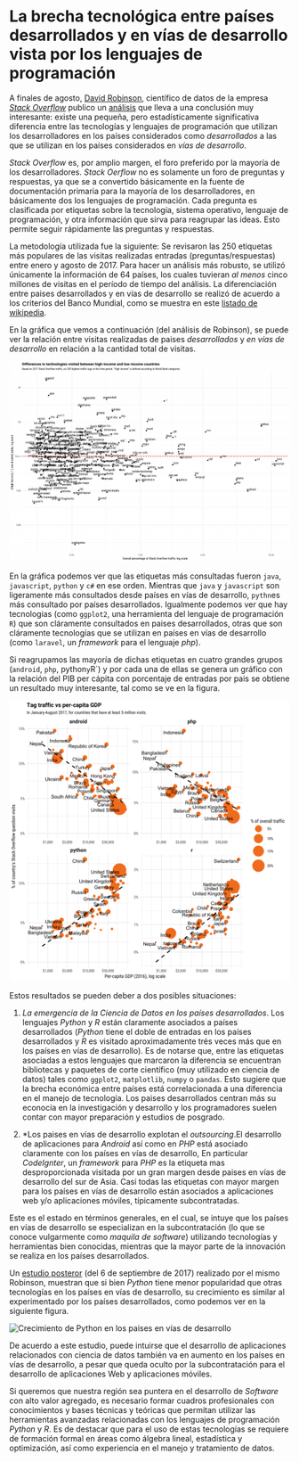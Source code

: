 # La brecha tecnológica entre países desarrollados y en vías de desarrollo vista por los lenguajes de programación

A finales de agosto, [David
Robinson](https://stackoverflow.blog/authors/drobinson/), científico
de datos de la empresa [*Stack Overflow*](https://stackoverflow.com)
publico un
[análisis](https://stackoverflow.blog/2017/08/29/tale-two-industries-programming-languages-differ-wealthy-developing-countries/)
que lleva a una conclusión muy interesante: existe una pequeña, pero
estadísticamente significativa diferencia entre las tecnologías y
lenguajes de programación que utilizan los desarrolladores en los
países considerados como *desarrollados* a las que se utilizan en los
países considerados en *vías de desarrollo*. 

*Stack Overflow* es, por amplio margen, el foro preferido por la
mayoría de los desarrolladores. *Stack Oerflow* no es solamente un
foro de preguntas y respuestas, ya que se a convertido básicamente en
la fuente de documentación primaria para la mayoría de los
desarrolladores, en básicamente dos los lenguajes de
programación. Cada pregunta es clasificada por etiquetas sobre la
tecnología, sistema operativo, lenguaje de programación, y otra
información que sirva para reagrupar las ideas. Esto permite seguir
rápidamente las preguntas y respuestas. 

La metodología utilizada fue la siguiente: Se revisaron las 250
etiquetas más populares de las visitas realizadas entradas
(preguntas/respuestas) entre enero y agosto de 2017. Para hacer un
análisis más robusto, se utilizó únicamente la información de 64
países, los cuales tuvieran *al menos* cinco millones de visitas en el
período de tiempo del análisis. La diferenciación entre paises
desarrollados y en vías de desarrollo se realizó de acuerdo a los
criterios del Banco Mundial, como se muestra en este [listado de
wikipedia](https://en.wikipedia.org/wiki/World_Bank_high-income_economy).

En la gráfica que vemos a continuación (del análisis de Robinson), se
puede ver la relación entre visitas realizadas de paises
*desarrollados* y *en vías de desarrollo* en relación a la cantidad
total de visitas.

![Diferencias de tecnologías entre paises desarrollados y en vías de desarrollo](imagenes/tech_difference_graph.png)

En la gráfica podemos ver que las etiquetas más consultadas fueron
`java`, `javascript`, `python` y `c#` en ese orden. Mientras que
`java` y `javascript` son ligeramente más consultados desde países en
vías de desarrollo, `pythn`es más consultado por países
desarrollados. Igualmente podemos ver que hay tecnologias (como
`ggplot2`, una herramienta del lenguaje de programación `R`) que son
cláramente consultados en paises desarrollados, otras que son
cláramente tecnologías que se utilizan en países en vías de desarrollo
(como `laravel`, un *framework* para el lenguaje *php*).

Si reagrupamos las mayoría de dichas etiquetas en cuatro grandes
grupos (`android`, `php`, python` y `R`) y por cada una de ellas se
genera un gráfico con la relación del PIB per cápita con porcentaje de
entradas por pais se obtiene un resultado muy interesante, tal como se
ve en la figura.

![Comparación del porcentaje de visitas con el PIB per cápita por pais](imagenes/tag_gdp_compare.png)


Estos resultados se pueden deber a dos posibles situaciones:


1. *La emergencia de la Ciencia de Datos en los países
   desarrollados*. Los lenguajes *Python* y *R* están claramente
   asociados a países desarrollados (*Python* tiene el doble de
   entradas en los países desarrollados y *R* es visitado
   aproximadamente trés veces más que en los países en vías de
   desarrollo). Es de notarse que, entre las etiquetas asociadas a
   estos lenguajes que marcaron la diferencia se encuentran
   bibliotecas y paquetes de corte científico (muy utilizado en
   ciencia de datos) tales como `ggplot2`, `matplotlib`, `numpy` o
   `pandas`. Esto sugiere que la brecha económica entre países está
   correlacionada a una diferencia en el manejo de tecnología. Los
   paises desarrollados centran más su econocía en la investigación y
   desarrollo y los programadores suelen contar con mayor preparación
   y estudios de posgrado.
   
2. *Los paises en vías de desarrollo explotan el *outsourcing*.El
   desarrollo de aplicaciones para *Android* así como en *PHP* está
   asociado claramente con los países en vías de desarrollo, En
   particular *CodeIgnter*, un *framework* para *PHP* es la etiqueta
   mas desproporcionada visitada por un gran margen desde paises en
   vías de desarrollo del sur de Asia. Casi todas las etiquetas con
   mayor margen para los países en vías de desarrollo están asociados
   a aplicaciones web y/o aplicaciones móviles, típicamente
   subcontratadas.

Este es el estado en términos generales, en el cual, se intuye que los
países en vías de desarrollo se especializan en la subcontratación (lo
que se conoce vulgarmente como *maquila de software*) utilizando
tecnologías y herramientas bien conocidas, mientras que la mayor parte
de la innovación se realiza en los países desarrollados. 

Un [estudio
posteror](https://stackoverflow.blog/2017/09/06/incredible-growth-python/)
(del 6 de septiembre de 2017) realizado por el mismo Robinson,
muestran que si bien *Python* tiene menor popularidad que otras
tecnologías en los países en vías de desarrollo, su crecimiento es
similar al experimentado por los países desarrollados, como podemos
ver en la siguiente figura.

![Crecimiento de Python en los paises en vías de desarrollo](non_high_income_graph_python.png)


De acuerdo a este estudio, puede intuirse que el desarrollo de
aplicaciones relacionados con ciencia de datos también va en aumento
en los países en vías de desarrollo, a pesar que queda oculto por la
subcontratación para el desarrollo de aplicaciones Web y aplicaciones
móviles.

Si queremos que nuestra región sea puntera en el desarrollo de
*Software* con alto valor agregado, es necesario formar cuadros
profesionales con conocimientos y bases técnicas y teóricas que
permitan utilizar las herramientas avanzadas relacionadas con los
lenguajes de programación *Python* y *R*. Es de destacar que para el
uso de estas tecnologías se requiere de formación formal en áreas como
álgebra lineal, estadística y optimización, así como experiencia en el
manejo y tratamiento de datos. 





